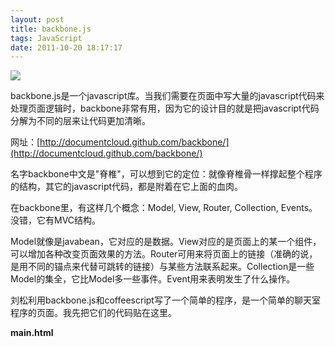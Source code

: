 ```yaml
---
layout: post
title: backbone.js
tags: JavaScript
date: 2011-10-20 18:17:17
---
```


![](http://freewind.me/wp-content/uploads/2011/10/zrclip_001p20091490.png)

backbone.js是一个javascript库。当我们需要在页面中写大量的javascript代码来处理页面逻辑时，backbone非常有用，因为它的设计目的就是把javascript代码分解为不同的层来让代码更加清晰。

网址：[http://documentcloud.github.com/backbone/](http://documentcloud.github.com/backbone/)

名字backbone中文是"脊椎"，可以想到它的定位：就像脊椎骨一样撑起整个程序的结构，其它的javascript代码，都是附着在它上面的血肉。

在backbone里，有这样几个概念：Model, View, Router, Collection, Events。没错，它有MVC结构。

Model就像是javabean，它对应的是数据。View对应的是页面上的某一个组件，可以增加各种改变页面效果的方法。Router可用来将页面上的链接（准确的说，是用不同的锚点来代替可跳转的链接）与某些方法联系起来。Collection是一些Model的集全，它比Model多一些事件。Event用来表明发生了什么操作。

</p>

<span id="more-446"></span>

刘松利用backbone.js和coffeescript写了一个简单的程序，是一个简单的聊天室程序的页面。我先把它们的代码贴在这里。

**main.html**

> <!DOCTYPE html>     
> <html>      
> <head>      
>     <title></title>      
>     <style>      
>             /** reset **/      
>         body {      
>             font-size: 14px;      
>         } 
> 
>         body, ul, li, div, h3 {     
>             padding: 0;      
>             margin: 0;      
>         } 
> 
>         ul {     
>             list-style: none;      
>         } 
> 
>             /** layout **/     
>         .main {      
>             display: box;      
>             box-orient: horizonal; 
> 
>             display: -moz-box;     
>             -moz-box-orient: horizonal;      
>             display: -webkit-box;      
>             -webkit-box-orient: horizonal; 
> 
>             width: 100%;     
>         } 
> 
>         .content {     
>             box-flex: 1; 
> 
>             -moz-box-flex: 1;     
>             -webkit-box-flex: 1;      
>         } 
> 
>             /** header **/     
>         .header {      
>             background-image: linear-gradient(top, #6381B8, #264175);      
>             background-image: -moz-linear-gradient(top, #6381B8, #264175);      
>             background-image: -webkit-linear-gradient(top, #6381B8, #264175); 
> 
>             box-shadow: 0 1px 0 #809DD4 inset, 0 -1px 0 #000000 inset;     
>             height: 40px;      
>         } 
> 
>             /** sidebar **/     
>         .sidebar {      
>             height: 600px;      
>             width: 200px;      
>             background-color: #DFE6EE;      
>             border-right: 1px solid #B4BBC4;      
>         } 
> 
>         .sidebar h3 {     
>             background-image: linear-gradient(top, #EDF3FA, #D0D9E4);      
>             background-image: -moz-linear-gradient(center top, #EDF3FA, #D0D9E4);      
>             background-image: -webkit-linear-gradient(top, #EDF3FA, #D0D9E4); 
> 
>             border-top: 1px solid #FFFFFF;     
>             border-bottom: 1px solid #B4BBC4;      
>             color: #747D84;      
>             text-shadow: 0 1px 0 #FFFFFF;      
>             font-size: 14px;      
>             line-height: 20px;      
>             font-weight: bold;      
>             text-indent: 10px;      
>         } 
> 
>         .sidebar ul li a {     
>             box-shadow: 0 1px 0 #EEF6FF inset, 0 -1px 0 #D3D9E1 inset;      
>             display: block;      
>             line-height: 26px;      
>             padding-left: 6px;      
>             text-decoration: none;      
>             color: #000;      
>             cursor: pointer;      
>             font-size: 12px;      
>             /*-webkit-transition:All 0.1s ease;*/      
>             /*-moz-transition:All 0.1s ease;*/      
>             border-left: 3px solid transparent;;      
>         } 
> 
>         .sidebar ul li a:hover {     
>             border-left: 3px solid #748DBB;      
>         } 
> 
>         .sidebar ul li.active a {     
>             background-color: #748DBB;      
>             background-image: linear-gradient(center top, #ADBDD7 0pt, #748DBB 100%);      
>             background-image: -moz-linear-gradient(center top, #ADBDD7 0pt, #748DBB 100%);      
>             background-image: -webkit-linear-gradient(top, #ADBDD7 0pt, #748DBB 100%);      
>             box-shadow: 0 1px 0 #899CC0 inset, 0 2px 0 #B4C6E4 inset, 0 -1px 0 #6C7B98 inset;      
>             margin: -1px 0 0;      
>             text-shadow: 0 1px 1px #474E59;      
>             font-weight: bold;      
>             display: block;      
>             line-height: 30px;      
>             color: #FFFFFF;      
>         } 
> 
>             /** content **/     
>         .content {      
>             color: #444444;      
>         } 
> 
>         .content > h3 {     
>             background: linear-gradient(center top, #F3F3F3, #D7D7D7) repeat scroll 0 0 #E7E7E7;      
>             background: -moz-linear-gradient(center top, #F3F3F3, #D7D7D7) repeat scroll 0 0 #E7E7E7;      
>             background: -webkit-linear-gradient(top, #F3F3F3, #D7D7D7) repeat scroll 0 0 #E7E7E7;      
>             border-bottom: 1px solid #B7B7B7;      
>             border-top: 1px solid #FFFFFF;      
>             color: #777777;      
>             font-size: 14px;      
>             font-weight: bold;      
>             line-height: 20px;      
>             text-shadow: 0 1px 0 #FFFFFF;      
>             padding-left: 10px;      
>         } 
> 
>         .chats li.chat {     
>             border-top: 1px solid #ECECEC;      
>             line-height: 26px;      
>             text-indent: 10px;      
>         } 
> 
>             /** activeChatView **/     
>         .chats li.chat.active {      
>             background-image: linear-gradient(center top, #ADBDD7 0pt, #748DBB 100%);      
>             background-image: -moz-linear-gradient(center top, #ADBDD7 0pt, #748DBB 100%);      
>             background-image: -webkit-linear-gradient(top, #ADBDD7 0pt, #748DBB 100%);      
>             box-shadow: 0 1px 0 #899CC0 inset, 0 2px 0 #B4C6E4 inset, 0 -1px 0 #6C7B98 inset;      
>             margin: -1px 0 0;      
>             text-shadow: 0 1px 1px #474E59;      
>             color: #FFF;      
>         } 
> 
>             /** writer **/     
>         .writer {      
>             position: fixed;      
>             bottom: 0;      
>             height: 100px;      
>         } 
> 
>     </style>     
>     <script src="jquery.js"></script>      
>     <script src="socket.io.js"></script>      
>     <script src="underscore.js"></script>      
>     <script src="backbone.js"></script>      
>     <script src="app.js"></script>      
> </head>      
> <body>      
> <div class="header"> 
> 
> </div>     
> <div class="main"> 
> 
>     <div class="sidebar">     
>         <h3>标题</h3>      
>         <ul>      
>             <li><a href="#">好啊</a></li>      
>             <li><a href="#">好啊</a></li>      
>             <li><a href="#">好啊</a></li>      
>             <li><a href="#">好啊</a></li>      
>             <li class="active"><a href="#">好啊</a></li>      
>             <li><a href="#">好啊</a></li>      
>         </ul>      
>     </div>      
>     <div class="content">      
>         <h3>这是标题 &gt; 好啊</h3>      
>         <ul class="chats">      
>             <li class="chat">这是一条</li>      
>             <li class="chat">这是一条</li>      
>             <li class="chat">这是一条</li>      
>             <li class="chat">这是一条</li>      
>             <li class="chat">这是一条</li>      
>             <li class="chat">这是一条</li>      
>             <li class="chat">这是一条</li>      
>             <li class="chat">这是一条</li>      
>         </ul>      
>         <div class="writer">      
>             <textarea class="writerInput"></textarea>      
>             <button class="sendBtn">发送</button>      
>         </div>      
>     </div>      
> </div>      
> </body>      
> </html>

从中可以看到，html页面中的代码十分干净，只有html和css定义，没有复杂的js。

**app.coffee**

> root = this     
> root.App = App =      
>     Models: {}      
>     Views: {}      
>     Collections: {}      
>     chatsView: null      
>     topicView: null      
>     writerView: null      
>     io: null      
>     initialize: -> 
> 
> class App.Models.Chat extends Backbone.Model     
>     defaults:      
>         id: null      
>         content: ""      
>         author: null      
>         timestamp: null 
> 
> class App.Models.Topic extends Backbone.Model     
>     defaults:      
>         id: null      
>         title: ""      
>         description: "" 
> 
> class App.Collections.Chats extends Backbone.Collection     
>     initialize: ->      
>         super      
>         @io = App.io      
>         @io.on("message.send", @on_message_send)      
>     on_message_send: (msg) =>      
>         chat = new App.Models.Chat(msg)      
>         @add(chat) 
> 
> class App.Collections.Topics extends Backbone.Collection 
> 
> class App.Views.ChatsView extends Backbone.View     
>         initialize: ->      
>             @collection.bind "add", @addChat      
>             @activeChatView = null      
>         render: ->      
>             @collection.each @addChat      
>             @      
>         addChat: (model) =>      
>             chatView = new App.Views.ChatView(model)      
>             $(@el).append(chatView.el)      
>         markActive: (chatView) ->      
>             $(@activeChatView.el).removeClass("active") if @activeChatView?      
>             @activeChatView = chatView      
>             $(@activeChatView.el).addClass "active" 
> 
> class App.Views.ChatView extends Backbone.View     
>     TEMPLATE : """ <span class="content"><%= content%></span>      
>            <span class="timestamp"><%= timestamp%></span>      
>            <span class="author"><%= author%></span> 
> 
>            """     
>     tagName: "li"      
>     className: "chat"      
>     initialize: (@model) ->      
>         model.bind("change", @render)      
>         @render()      
>     render: ->      
>         $(@el).html @model.get("content")      
>         this      
>     events:      
>         click : "markActive"      
>     markActive: ->      
>         App.chatsView.markActive(@) 
> 
> class App.Views.WriterView extends Backbone.View     
>     events:      
>         "click .sendBtn" : "send_message"      
>         "keyup .writerInput" : "send_message_on_enter"      
>     send_message: ->      
>         input = @$(".writerInput")      
>         return unless (value = input.val())?      
>         App.io.emit("message.send", content: value)      
>         input.val("")      
>     send_message_on_enter: (event)->      
>         @send_message() if event.keyCode == 13 
> 
> App.initialize = ->     
>     App.io = root.io.connect("[http://localhost:8081")](http://localhost:8081"))      
>     chat = new App.Models.Chat(content: "这是个试验1")      
>     chats = new App.Collections.Chats([chat])      
>     App.chatsView = new App.Views.ChatsView(collection: chats, el: $(".chats")).render()      
>     App.writerView = new App.Views.WriterView(el: $(".writer")).render() 
> 
> $ ->     
>     App.initialize()

这些coffee代码，与js代码比起来可读性更好一些。当然，它们最终将被转换为js链到页面中。

下面的这些对话，就是我向刘松请教backbone的过程，仔细看一下，基本上就能明白backbone.js是怎么回事了。

> 我(23246779) 11:49:03      
> 我有backbone方面的问题想问你
> 
> 刘松(42279444) 12:12:11      
> 我到了。
> 
> 我(23246779) 12:12:59      
> backbone到底是用来做什么的       
> 我虽然有个大概的感觉，但还是不太清楚
> 
> 刘松(42279444) 12:14:08      
> 参考这里的代码：       
> [https://github.com/scalaeye/scalaeye/blob/sliu/html/app.coffee](https://github.com/scalaeye/scalaeye/blob/sliu/html/app.coffee)       
> 在js端也使用mvc框架，分离数据、UI的职责
> 
> 我(23246779) 12:14:45      
> 我看到你的main.html，里面很干净       
> 只有html和css
> 
> ![](http://freewind.me/wp-content/uploads/2011/10/zrclip_002p6ade9a67.png)
> 
> 刘松(42279444) 12:14:37      
> 它也提供了事件抽象。       
> 比方咱们的页面，应该有TopicView(主题界面）、ChatsView(含多个ChatView)和WriterView(输入界面）
> 
> 刘松(42279444) 12:15:42      
> 这是ui层。       
> 对应backbone就是views
> 
> 我(23246779) 12:16:16      
> 这几个view在html代码中，有没有表现出来？
> 
> 刘松(42279444) 12:16:53      
> 对.
> 
> 刘松(42279444) 12:17:13      
> <ul class="chats" 对应的ChatsView       
> writer对应WriterView       
> TopicView我还没来得及玩，应该对应sidebar里的某个区
> 
> 我(23246779) 12:19:10      
> 哦，需要事先在html中定义好块       
> 每个"块"可看作一个view的占位符
> 
> 刘松(42279444) 12:19:28      
> 对。       
> 其实这些东西 backbone没有强制要求
> 
> 我(23246779) 12:20:19      
> 在app.coffee中，定义好几个view       
> 每个view都是继承于Backbone.View
> 
> 刘松(42279444) 12:20:29      
> 你可以在backbone的render方法里定义它的内容，或者在自己的js里全部生成所有html。或者全部使用html,只用backbone绑定，都行。       
> 一个View对应一个html区块，具体这个区块是用js生成还是原来html写好的，还是一部分生成，backbone都支持。
> 
> 我(23246779) 12:21:17      
> 这些view，感觉就像是一个个组件？
> 
> 刘松(42279444) 12:21:35      
> 是的，一个个组件
> 
> 我(23246779) 12:21:17      
> 里面还定义了一些方法，比如render, addChat, markActive
> 
> 刘松(42279444) 12:21:51      
> addChat、markActive是我自定义方法
> 
> 我(23246779) 12:22:18      
> view中定义的这些方法，是不是都是对页面的修改？
> 
> 刘松(42279444) 12:22:30      
> render在它里面有特殊含义，当这个view绑定的model对象发生改变时，render会被自动调用，相应于重绘       
> 定义这些方法主要是看怎么给这个组件定义行为，可以是读取ui信息，修改ui，修改model，或其它的，没有限制。
> 
> 我(23246779) 12:22:57      
> 这个方便
> 
> 我(23246779) 12:23:26      
> 还定义了一些Model，它们可看作是javabean?       
> model中并没有定义额外的方法
> 
> 刘松(42279444) 12:24:03      
> 对，model相当于javabean
> 
> 我(23246779) 12:24:45      
> model与view之间的定义关系，是任意的吗？
> 
> 刘松(42279444) 12:25:17      
> 常规的一个view会对应一个model对象，或一个collection对象。       
> 从实现上也不是强制的。
> 
> 我(23246779) 12:25:53      
> view怎么跟model绑定？
> 
> 刘松(42279444) 12:25:59      
> new XXView(model: xxx)
> 
> 刘松(42279444) 12:26:10      
> 看app.coffee的最后几行。       
> 91行。       
> 我传给它一个collection       
> 一个collection就是一个数组，它比数组多了：       
> 当往这个数组里增加、删除元素时，会trigger "add" "remove"事件
> 
> 我(23246779) 12:27:31      
> Chat这个model有没有跟哪个view绑定？
> 
> 刘松(42279444) 12:30:32      
> 哦，看89行，我new 出一个Chat对象，放到 collection里，再由collection创建了ChatsView。在ChatsViews的initialize里（41行）循环collection构建的各个ChatView       
> 相当于ChatsView是ChatView的manager，所有ChatView（ui)的构建、删除，都在ChatsView里。       
> 恶，说错了，我是在ChatsView的render里画的。
> 
> 我(23246779) 12:31:43      
> 原来如此，圈还转得挺大的
> 
> 我(23246779) 12:32:02      
> 为什么有model，还有collection？       
> 它们两个是什么关系？       
> 用法应该是一样的吧？只是collection多了一些不同的event
> 
> 刘松(42279444) 12:32:32      
> 是的。       
> 我理解collection是一种特殊的model: 代表数组，有不同的event
> 
> 我(23246779) 12:33:11      
> root = this       
> 这个是什么意思？
> 
> 刘松(42279444) 12:33:30      
> 你看它编译完的js文件：       
> [https://github.com/scalaeye/scalaeye/blob/sliu/html/app.js](https://github.com/scalaeye/scalaeye/blob/sliu/html/app.js)       
> 前后用function(){}包起来了，把this当参数传了进去。       
> 在网页上this是window对象。
> 
> 我(23246779) 12:34:51      
> 哦，这样的话，js中调用this时，都会指向这个window对象
> 
> 刘松(42279444) 12:34:49      
> 是的。       
> 它这样做是为了避免向命名空间引入过多的垃圾       
> 如果要引入全局变量，必须显式的用root.xx = xx定义。
> 
> 我(23246779) 12:36:00      
> coffee中以@开头的，表示什么？
> 
> 刘松(42279444) 12:35:54      
> this       
> @a 等价于 this.a
> 
> 我(23246779) 12:36:24      
> 哦，好
> 
> 刘松(42279444) 12:36:37      
> 看78行。       
> 猜猜干什么的
> 
> 我(23246779) 12:37:48      
> 得到html上<div class="writerInput" />这个块？
> 
> 刘松(42279444) 12:37:42      
> 是的。       
> @$("...")       
> 等价于this.$("...")
> 
> 我(23246779) 12:38:10      
> 这里的$，等价于jquery中的$?       
> 能否直接用$(".writerInput")，前面不加@?
> 
> 刘松(42279444) 12:38:15      
> 不完全等于
> 
> 刘松(42279444) 12:38:35      
> Backbone.View提供了一个$方法。       
> 跟jquery的全局$方法用法完全一样。       
> 区别是       
> view.$(".a") 相当于       
> $(".a", view.el)
> 
> 我(23246779) 12:39:55      
> .el是什么意思？
> 
> 刘松(42279444) 12:39:54      
> 在view对应的区块的根元素（el）范围内查".a"       
> 这个功能我很喜欢。
> 
> 我(23246779) 12:40:43      
> 能否同时使用jquery的$?
> 
> 刘松(42279444) 12:40:36      
> 可以。
> 
> 我(23246779) 12:41:06      
> 通常用backbone的就够了？
> 
> 刘松(42279444) 12:41:00      
> 实际上，backbone的view.$的实现，就是调了全局的$方法       
> 所以需要依赖jquery或zepto
> 
> 我(23246779) 12:41:26      
> 哦，所以还是得加上jquery才行？
> 
> 刘松(42279444) 12:41:18      
> 似乎是。       
> 如果不用这个this.$，就不需要引入。       
> 我没查证哈       
> 原理是这样的。
> 
> 我(23246779) 12:42:21      
> 好
> 
> 刘松(42279444) 12:42:17      
> 这个很实用。
> 
> 我(23246779) 12:42:32      
> 还有两个问题       
> 在backbone中，看到有一些save这样的方法       
> 是把model保存在服务器上的，这怎么实现的       
> 怎么用？
> 
> 刘松(42279444) 12:43:51      
> 它有个叫Backbone.sync的方法，当调用model.save, model.destroy, collection.fetch等方法时，会根据一定规则拼一个url出来，通过jquery或zepto的ajax支持发请求。       
> 如果用websocket做backend的话，需要改写Backbone.sync，这样才能支持当model.save时，向websocket发数据。
> 
> 我(23246779) 12:44:40      
> 在服务器端收到请求后，解析url，再生成一个对应的model，保存之
> 
> 刘松(42279444) 12:44:37      
> 对。       
> 如果不使用它的save, fetch方法，就不会调Backbone.sync。       
> 也没关系。
> 
> 我(23246779) 12:45:20      
> 有没有哪个库，在服务器端与backbone是对应的？       
> 不需要手动解析       
> 如同socket.io的服务器端与客户端的关系
> 
> 刘松(42279444) 12:45:29      
> backbone似乎有服务器端版本。
> 
> 刘松(42279444) 12:45:38      
> 我不明白你说的手工解析。
> 
> 我(23246779) 12:46:16      
> 我的意思是，假如我用play，还需要先查它拼url的规则       
> 再按这个规则来取对应的数据
> 
> 刘松(42279444) 12:46:08      
> rails的Restful支持不错，backbone跟rails结合比较好。       
> play也是完整的Restful支持，你只需要按它的规则去配routes
> 
> 我(23246779) 12:46:54      
> backbone还有一个地方       
> Router       
> var Workspace = Backbone.Router.extend({
> 
> routes: {      
> "help": "help", // #help       
> "search/:query": "search", // #search/kiwis       
> "search/:query/p:page": "search" // #search/kiwis/p7       
> },
> 
> help: function() {      
> ...       
> },
> 
> search: function(query, page) {      
> ...       
> }
> 
> });      
> 看这个例子，routes里，key是一个个url?
> 
> 刘松(42279444) 12:47:34      
> 我们这个应用里，没必要用Router，至少目前没发现这个必要。
> 
> 我(23246779) 12:47:59      
> 嗯。我是看文档时，这一点不太明白
> 
> 刘松(42279444) 12:49:30      
> 我理解，就是对于单个页面，一直不刷新的应用，页面上有好多链接、按钮，点击都会执行不同的操作，比如与服务器端交互、更新本地ui片段，就是不刷新。       
> 这样，将这些链接的地址用router的方式声明起来，就有了规划。       
> 它还支持一个pushState的选项，我没研究，似乎是可以支持 浏览器历史的前进、后退。
> 
> 我(23246779) 12:50:24      
> 有没有实际使用过该功能？
> 
> 刘松(42279444) 12:50:18      
> 没有。
> 
> 我(23246779) 12:50:38      
> 我就是有点奇怪，点了一个链接后，页面都跳转了       
> 岂不是白定义了
> 
> 刘松(42279444) 12:50:31      
> 没有。       
> 它是用anchor       
> 链接后是 "#xxx"       
> 锚点       
> 不刷新。
> 
> 我(23246779) 12:51:26      
> 哦，你的意思是，页面中不出现可跳转的url?       
> 而是定义一些锚点，把它们看作是url?
> 
> 刘松(42279444) 12:51:20      
> 嗯。       
> 对。       
> 锚点里也可以携带一些有意义的信息，如业务类型、id，把它个形式设计的跟RESTful api的url规则很象。       
> 但锚点不会引发页面跳转。       
> 就象github里看代码时，点左侧的页号一样。
> 
> 我(23246779) 12:53:38      
> 这一点很有趣，也很精彩
> 
> 刘松(42279444) 12:54:06      
> 是啊，这样既起到规划作用，又能保存历史记录，当点击浏览器的前进、后退也好使（跟gmail那样）
> 
> 我(23246779) 12:54:50      
> 通过锚点，还能让浏览器的前进后退也能用？       
> 那太好了，我一直没想明白，怎么跨浏览器做到这一点呢
> 
> 刘松(42279444) 12:56:23      
> 点击锚点不会页面刷新，浏览器却能存到history列表里，当切换锚点时，js能收到location change的event，所以能做这件事。       
> 但history的保存、恢复也需要js做很多事，不知道backbone能不能达到这个效果，不过我觉得这不重要，整体感觉router在我们这个案例里没有用处。       
> 我甚至觉得model.save等也没必要用，也就不用改写它的sync方法了。
> 
> 我(23246779) 12:53:38      
> 还有一点       
> 每个model都定义了一些默认的event的       
> 是不是所有的event，都会触发对应的view的render方法？
> 
> 刘松(42279444) 12:54:58      
> 我原先以为是，后来试验着发现不是。       
> 所以我在view的initialize方法（构造方法）里显式的绑定了。       
> 象63行。
> 
> 我(23246779) 12:55:45      
> 嗯，看到了       
> 这样子代码之间隔离得很清楚       
> 只要明白了backbone的规则，就能理解它的运转方式
> 
> 我(23246779) 12:57:15      
> 也不像之前用jquery那样，给某个div绑函数时，写得乱七八糟       
> backbone+coffeescript，太好了       
> 让人对javascript编程完全有了新的感觉
> 
> 刘松(42279444) 12:58:38      
> 哈哈，是啊。
> 
> 我(23246779) 12:59:12      
> 这个功能：写上内容，点发送，提交给服务器，怎么实现
> 
> 刘松(42279444) 12:58:58      
> 看74行。
> 
> 我(23246779) 13:00:05      
> 这个把button的click事件，绑定到一个方法上了
> 
> 刘松(42279444) 13:00:30      
> 对。       
> 一个组件上的所有事件在一个地方声明，把对应的行为（方法）也对应起来了。       
> 而且       
> 声明方式是：       
> "event selector" : "方法名"       
> 这个selector，不是在body下去找，而是在当前view的根结点上去找，效率好，不易出错。
> 
> 我(23246779) 13:02:25      
> 嗯，这样好
> 
> 刘松(42279444) 13:02:25      
> 我没看backbone的代码，还有可能是用jquery的live，使用event delegation做 的。
> 
> 我(23246779) 13:01:07      
> 我明白那个Router的作用了，它就是在backbone中用来代替以前的超链接       
> 我们平时开发网站，会用到大量的超链接（会跳转）       
> 改用backbone后，我们可以利用锚点沿用这个习惯
> 
> 刘松(42279444) 13:01:16      
> 嗯
> 
> 我(23246779) 13:02:46      
> 还有一个小问题
> 
> 我(23246779) 13:02:53      
> 你的代码里有这样的：aaa if bbb?       
> 最后一个问号是什么意思？       
> 为什么不写成aaa if bbb
> 
> 刘松(42279444) 13:03:09      
> 哦。       
> if bbb.isDefined()       
> 我追时髦了。
> 
> 我(23246779) 13:03:38      
> 哦，表示"存在"       
> 没什么其它的问题了       
> 呵呵，明白了       
> 真多谢你了，一席话让我基本上明白backbone是怎么回事了
